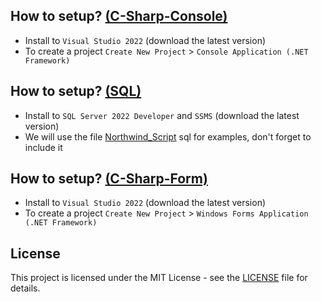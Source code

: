 ## How to setup? <a href="c-sharp-console">(C-Sharp-Console)</a>
- Install to `Visual Studio 2022` (download the latest version)
- To create a project `Create New Project` > `Console Application (.NET Framework)`

## How to setup? <a href="sql">(SQL)</a>
- Install to `SQL Server 2022 Developer` and `SSMS` (download the latest version)
- We will use the file <a href="sql/Northwind_Script">Northwind_Script</a> sql for examples, don't forget to include it

## How to setup? <a href="c-sharp-form">(C-Sharp-Form)</a>
- Install to `Visual Studio 2022` (download the latest version)
- To create a project `Create New Project` > `Windows Forms Application (.NET Framework)`

## License
This project is licensed under the MIT License - see the <a href="LICENSE">LICENSE</a> file for details.
